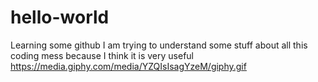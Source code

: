 # hello-world
Learning some github
I am trying to understand some stuff about all this coding mess because I think it is very useful
https://media.giphy.com/media/YZQIsIsagYzeM/giphy.gif
